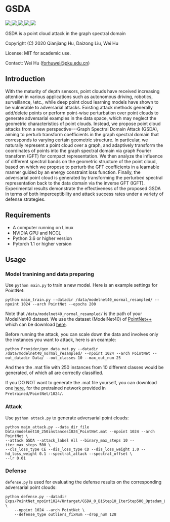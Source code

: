 # GSDA
<a href="https://github.com/marktext/marktext/releases/latest">
   <img src="https://img.shields.io/badge/GSDA-v1.0.0-green">
   <img src="https://img.shields.io/badge/platform-Linux-green">
   <img src="https://img.shields.io/badge/Language-python3-green">
   <img src="https://img.shields.io/badge/dependencies-tested-green">
   <img src="https://img.shields.io/badge/licence-MIT-green">
</a>


GSDA is a point cloud attack in the graph spectral domain

Copyright (C) 2020 Qianjiang Hu, Daizong Liu, Wei Hu

License: MIT for academic use.

Contact: Wei Hu (forhuwei@pku.edu.cn)

## Introduction
With the maturity of depth sensors, point clouds have received increasing attention in various applications such as autonomous driving, robotics, surveillance, \etc., while deep point cloud learning models have shown to be vulnerable to adversarial attacks.
Existing attack methods generally add/delete points or perform point-wise perturbation over point clouds to generate adversarial examples in the data space, which may neglect the geometric characteristics of point clouds.
Instead, we propose point cloud attacks from a new perspective---Graph Spectral Domain Attack (GSDA), aiming to perturb transform coefficients in the graph spectral domain that corresponds to varying certain geometric structure. 
In particular, we naturally represent a point cloud over a graph, and adaptively transform the coordinates of points into the graph spectral domain via graph Fourier transform (GFT) for compact representation. 
We then analyze the influence of different spectral bands on the geometric structure of the point cloud, based on which we propose to perturb the GFT coefficients in a learnable manner guided by an energy constraint loss function. 
Finally, the adversarial point cloud is generated by transforming the perturbed spectral representation back to the data domain via the inverse GFT (IGFT).
Experimental results demonstrate the effectiveness of the proposed GSDA in terms of both imperceptibility and attack success rates under a variety of defense strategies.


## Requirements
* A computer running on Linux
* NVIDIA GPU and NCCL
* Python 3.6 or higher version
* Pytorch 1.1 or higher version


## Usage

### Model tranining and data preparing
Use `python main.py` to train a new model. Here is an example settings for PointNet:
```
python main_train.py --datadir /data/modelnet40_normal_resampled/ --npoint 1024 --arch PointNet --epochs 200
```
Note that `/data/modelnet40_normal_resampled/` is the path of your ModelNet40 dataset. We use the dataset (ModelNet40) of [PointNet++](https://github.com/charlesq34/pointnet2) which can be download [here](https://shapenet.cs.stanford.edu/media/modelnet40_normal_resampled.zip).


Before running the attack, you can scale down the data and involves only the instances you want to attack, here is an example:
```
python Provider/gen_data_mat.py --datadir /data/modelnet40_normal_resampled/ --npoint 1024 --arch PointNet --out_datadir Data/ --out_classes 10 --max_out_num 25
```
And then the .mat file with 250 instances from 10 different classes would be generated, of which all are correctly classified.

If you DO NOT want to generate the .mat file yourself, you can download one [here](https://drive.google.com/file/d/1mFsEyvfetQDlA30pHijN3S1wAlhwuemk/view?usp=sharing), for the pretrained network provided in `Pretrained/PointNet/1024/`.


### Attack
Use `python attack.py` to generate adversarial point clouds:
```
python main_attack.py --data_dir_file Data/modelnet10_250instances1024_PointNet.mat --npoint 1024 --arch PointNet \
--attack GSDA --attack_label All --binary_max_steps 10 --iter_max_steps 500 \
--cls_loss_type CE --dis_loss_type CD --dis_loss_weight 1.0 --hd_loss_weight 0.1 --spectral_attack --spectral_offset \
--lr 0.01
```

### Defense
`defense.py` is used for evaluating the defense results on the corresponding adversarial point clouds:
```
python defense.py --datadir Exps/PointNet_npoint1024/Untarget/GSDA_0_BiStep10_IterStep500_Optadam_Lr0.01_Initcons10_CE_CDLoss1.0_HDLoss0.1_SpectralAttack0_1024 \
	--npoint 1024 --arch PointNet \
	--defense_type outliers_fixNum --drop_num 128
```
